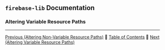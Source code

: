 ## `firebase-lib` Documentation

### Altering Variable Resource Paths



---

[Previous (Altering Non-Variable Resource Paths)](./09-altering-non-variable-resource-paths.md) :palm_tree:
[Table of Contents](../README.md) :palm_tree:
[Next (Altering Variable Resource Paths)](./10-altering-variable-resource-paths.md)
